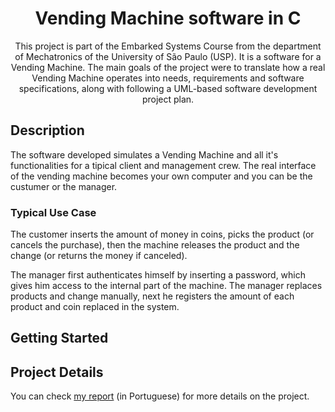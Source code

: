 <h1 align="center">
Vending Machine software in C
</h1>

<p align="center">
    This project is part of the Embarked Systems Course from the department of Mechatronics of the University of São Paulo (USP).
    It is a software for a Vending Machine. The main goals of the project were to translate how a real Vending Machine operates into needs, requirements and
    software specifications, along with following a UML-based software development project plan. 
</p>

## Description

The software developed simulates a Vending Machine and all it's functionalities for a tipical client and management crew. The real interface of the vending machine becomes
your own computer and you can be the custumer or the manager.

### Typical Use Case

The customer inserts the amount of money in coins, picks the product (or cancels the purchase), then the machine
releases the product and the change (or returns the money if canceled).

The manager first authenticates himself by inserting a password, which gives him access to the internal part
of the machine. The manager replaces products and change manually, next he registers the amount of each product and coin replaced in the system.

## Getting Started



## Project Details

You can check [my report](https://github.com/BrunoScaglione/Vending-Machine-Embarked-Systems/blob/main/Vending_Machine_.pdf) (in Portuguese) for more details on the project.
